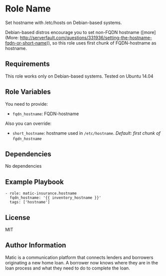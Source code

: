 Role Name
=========

Set hostname with /etc/hosts on Debian-based systems.

Debian-based distros encourage you to set non-FQDN hostname ([more](More: http://serverfault.com/questions/331936/setting-the-hostname-fqdn-or-short-name)), so this role uses first chunk of FQDN-hostname as hostname.

Requirements
------------

This role works only on Debian-based systems. Tested on Ubuntu 14.04

Role Variables
--------------

You need to provide:

* `fqdn_hostname`: FQDN-hostname

Also you can override:

* `short_hostname`: hostname used in `/etc/hostname`. *Default: first chunk of `fqdn_hostname`*

Dependencies
------------

No dependencies

Example Playbook
----------------

    - role: matic-insurance.hostname
      fqdn_hostname: '{{ inventory_hostname }}'
      tags: ['hostname']

License
-------

MIT

Author Information
------------------

Matic is a communication platform that connects lenders and borrowers originating a new home loan. A borrower now knows where they are in the loan process and what they need to do to complete the loan.
